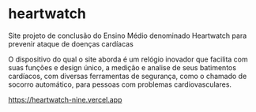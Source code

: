 # heartwatch
Site projeto de conclusão do Ensino Médio denominado Heartwatch para prevenir ataque de doenças cardíacas

O dispositivo do qual o site aborda é um relógio inovador que facilita com suas funções e design único, a medição e analise de seus batimentos cardíacos, com diversas ferramentas de segurança, como o chamado de socorro automático, para pessoas com problemas cardiovasculares.

https://heartwatch-nine.vercel.app
